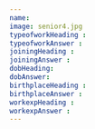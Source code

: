 ```yaml
---
name:
image: senior4.jpg
typeofworkHeading :
typeofworkAnswer :
joiningHeading :
joiningAnswer :
dobHeading:
dobAnswer:
birthplaceHeading :
birthplaceAnswer :
workexpHeading :
workexpAnswer :
---
```



